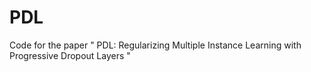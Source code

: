 # PDL
Code for the paper " PDL: Regularizing Multiple Instance Learning with Progressive Dropout Layers "
